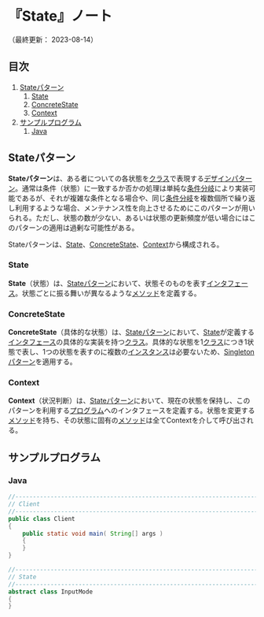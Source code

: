 # 『State』ノート

（最終更新： 2023-08-14）


## 目次

1. [Stateパターン](#stateパターン)
	1. [State](#state)
	1. [ConcreteState](#concretestate)
	1. [Context](#context)
1. [サンプルプログラム](#サンプルプログラム)
	1. [Java](#java)


## Stateパターン

**Stateパターン**は、ある者についての各状態を[クラス](../../../../programming/_/chapters/object_oriented.md#クラス)で表現する[デザインパターン](./design_pattern.md#デザインパターン)。通常は条件（状態）に一致するか否かの処理は単純な[条件分岐](../../../../programming/_/chapters/control_flow.md#条件分岐)により実装可能であるが、それが複雑な条件となる場合や、同じ[条件分岐](../../../../programming/_/chapters/control_flow.md#条件分岐)を複数個所で繰り返し利用するような場合、メンテナンス性を向上させるためにこのパターンが用いられる。ただし、状態の数が少ない、あるいは状態の更新頻度が低い場合にはこのパターンの適用は過剰な可能性がある。

Stateパターンは、[State](#state)、[ConcreteState](#concretestate)、[Context](#context)から構成される。

### State

**State**（状態）は、[Stateパターン](#stateパターン)において、状態そのものを表す[インタフェース](../../../../programming/_/chapters/object_oriented.md#インタフェース)。状態ごとに振る舞いが異なるような[メソッド](../../../../programming/_/chapters/object_oriented.md#メソッド)を定義する。

### ConcreteState

**ConcreteState**（具体的な状態）は、[Stateパターン](#stateパターン)において、[State](#state)が定義する[インタフェース](../../../../programming/_/chapters/object_oriented.md#インタフェース)の具体的な実装を持つ[クラス](../../../../programming/_/chapters/object_oriented.md#クラス)。具体的な状態を1[クラス](../../../../programming/_/chapters/object_oriented.md#クラス)につき1状態で表し、1つの状態を表すのに複数の[インスタンス](../../../../programming/_/chapters/object_oriented.md#クラス)は必要ないため、[Singletonパターン](./singleton.md#singletonパターン)を適用する。

### Context

**Context**（状況判断）は、[Stateパターン](#stateパターン)において、現在の状態を保持し、このパターンを利用する[プログラム](../../../../programming/_/chapters/programming.md#プログラム)へのインタフェースを定義する。状態を変更する[メソッド](../../../../programming/_/chapters/object_oriented.md#メソッド)を持ち、その状態に固有の[メソッド](../../../../programming/_/chapters/object_oriented.md#メソッド)は全てContextを介して呼び出される。


## サンプルプログラム

### Java

```java
//------------------------------------------------------------------------------
// Client
//------------------------------------------------------------------------------
public class Client
{
    public static void main( String[] args )
    {
    }
}

//------------------------------------------------------------------------------
// State
//------------------------------------------------------------------------------
abstract class InputMode
{
}
```
